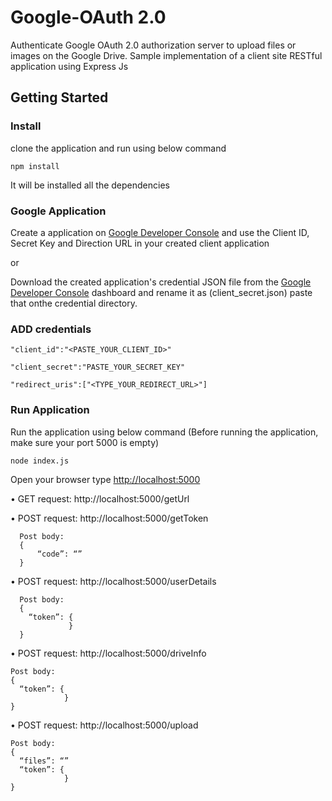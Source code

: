 
# Google-OAuth 2.0
Authenticate Google OAuth 2.0 authorization server to upload files or images on the Google Drive. 
Sample implementation of a client site RESTful application using Express Js 

## Getting Started

### Install
clone the application and run using below command

`npm install`

It will be installed all the dependencies

### Google Application

Create a application on [Google Developer Console](https://console.developers.google.com/apis/dashboard?project=first-hearth-290803&pli=1) and use the Client ID, Secret Key and Direction URL in your created client application

or

Download the created application's credential JSON file from the [Google Developer Console](https://console.developers.google.com/apis/dashboard?project=first-hearth-290803&pli=1) dashboard and rename it as (client_secret.json) paste that onthe credential directory. 

### ADD credentials

`"client_id":"<PASTE_YOUR_CLIENT_ID>"`

`"client_secret":"PASTE_YOUR_SECRET_KEY"`

`"redirect_uris":["<TYPE_YOUR_REDIRECT_URL>"]`

### Run Application

Run the application using below command (Before running the application, make sure your port 5000 is empty)

`node index.js`

Open your browser type [http://localhost:5000](http://localhost:5000)

•	GET request: http://localhost:5000/getUrl 


•	POST request: http://localhost:5000/getToken

      Post body:
      {
          “code”: “”
      }
      
•	POST request: http://localhost:5000/userDetails

      Post body:
      {
        “token”: {
                 } 
      }

•	POST request: http://localhost:5000/driveInfo


    Post body:
    {
      “token”: {
                } 
    }
•	POST request: http://localhost:5000/upload


    Post body:
    {
      “files”: “”
      “token”: {
                } 
    }

